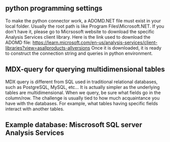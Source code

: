## python programming settings
To make the python connector work, a ADOMD.NET file must exist in your local folder. Usually the root path is like Program Files\\Microsoft.NET. If you don't have it, please go to Micrsosoft website to download the specific Analysis Services client library. Here is the link used to download the ADOMD file: 
https://learn.microsoft.com/en-us/analysis-services/client-libraries?view=asallproducts-allversions
Once it is downloaded, it is ready to construct the connection string and queries in python environment.
## MDX-query for querying multidimensional tables
MDX query is different from SQL used in traditional relational databases, such as PostgreSQL, MySQL, etc... It is actually simpler as the underlying tables are multidimensional. When we query, be sure what fields go in the column/row. The challenge is usually tied to how much acquaintance you have with the databases. For example, what tables having specific fields interact with another tables.
## Example database: Miscrosoft SQL server Analysis Services
